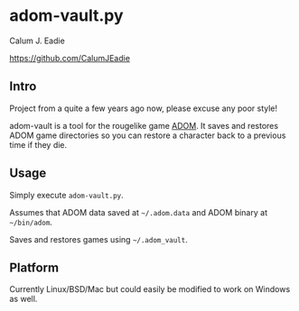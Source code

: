 adom-vault.py
=============

Calum J. Eadie

<https://github.com/CalumJEadie>

Intro
-----

Project from a quite a few years ago now, please excuse any poor style!

adom-vault is a tool for the rougelike game [ADOM][1]. It saves and restores ADOM game directories so you can restore a character back to a previous time if they die.

[1]: http://en.wikipedia.org/wiki/Ancient_Domains_of_Mystery

Usage
-----

Simply execute `adom-vault.py`.

Assumes that ADOM data saved at `~/.adom.data` and ADOM binary at `~/bin/adom`.

Saves and restores games using `~/.adom_vault`.

Platform
--------

Currently Linux/BSD/Mac but could easily be modified to work on Windows as well.
